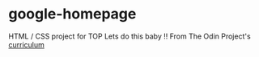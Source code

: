 # google-homepage
HTML / CSS project for TOP 
Lets do this baby !!
From The Odin Project's [curriculum](http://www.theodinproject.com/courses/web-development-101/lessons/html-css)
